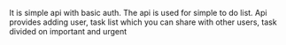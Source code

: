 It is simple api with basic auth.
The api is used for simple to do list. 
Api provides adding user, task list which you can share with other users, task divided on important and urgent
